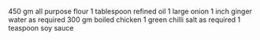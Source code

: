 450 gm all purpose flour
1 tablespoon refined oil
1 large onion
1 inch ginger
water as required
300 gm boiled chicken
1 green chilli
salt as required
1 teaspoon soy sauce